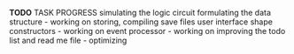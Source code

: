**TODO**
TASK                                                    PROGRESS
simulating the logic circuit
    formulating the data structure              -          working on
storing, compiling save files
user interface
    shape constructors                       -          working on
    event processor                          -          working on
improving the todo list and read me file     -          optimizing  



